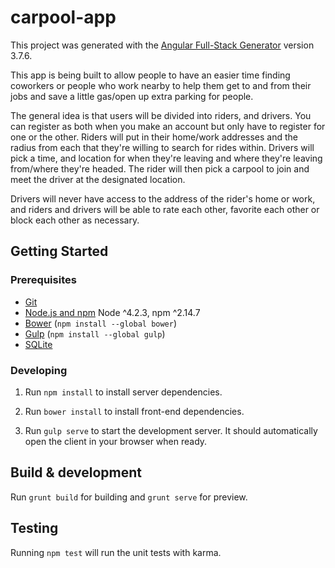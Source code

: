 # carpool-app

This project was generated with the [Angular Full-Stack Generator](https://github.com/DaftMonk/generator-angular-fullstack) version 3.7.6.

This app is being built to allow people to have an easier time finding coworkers or people who work nearby to help them get to and from their jobs and save a little gas/open up extra parking for people.

The general idea is that users will be divided into riders, and drivers. You can register as both when you make an account but only have to register for one or the other. Riders will put in their home/work addresses and the radius from each that they're willing to search for rides within. Drivers will pick a time, and location for when they're leaving and where they're leaving from/where they're headed. The rider will then pick a carpool to join and meet the driver at the designated location.

Drivers will never have access to the address of the rider's home or work, and riders and drivers will be able to rate each other, favorite each other or block each other as necessary. 

## Getting Started

### Prerequisites

- [Git](https://git-scm.com/)
- [Node.js and npm](nodejs.org) Node ^4.2.3, npm ^2.14.7
- [Bower](bower.io) (`npm install --global bower`)
- [Gulp](http://gulpjs.com/) (`npm install --global gulp`)
- [SQLite](https://www.sqlite.org/quickstart.html)

### Developing

1. Run `npm install` to install server dependencies.

2. Run `bower install` to install front-end dependencies.

3. Run `gulp serve` to start the development server. It should automatically open the client in your browser when ready.

## Build & development

Run `grunt build` for building and `grunt serve` for preview.

## Testing

Running `npm test` will run the unit tests with karma.
